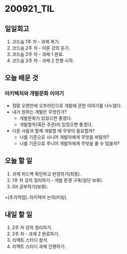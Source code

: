 # 200921\_TIL

## 일일회고

1. 코드숨 1주 차 - 과제 복기.
2. 코드숨 2주 차 - 이론 강의 듣기.
3. 코드숨 2주 차 - 과제 1 완료.
4. 코드숨 2주 차 - 과제 2 진행 시작.

## 오늘 배운 것

### 아키텍처와 개발문화 이야기

* 정말 오랜만에 오프라인으로 개발에 관한 이야기를 나누었다.
* 내가 원하는 개발은 무엇인가?
  * 개발문화가 있었으면 좋겠다.
  * 개발철학\(혹은 주관\)이 있었으면 좋겠다.
* 다른 사람과 함께 개발할 때 무엇이 필요할까?
  * 나를 기준으로 시니어 개발자에게 무엇을 바랄까?
  * 나를 기준으로 주니어 개발자에게 무엇을 줄 수 있을까?

## 오늘 할 일

1. 과제 피드백 확인하고 반영하기\(최종\).
2. 1주 차 강의 정리하기 - 개발 환경 구축\(일단 보류\).
3. Git 공부하기\(보류\).

+\(추가작업\). 아키텍처 논의\(미팅\).

## 내일 할 일

1. 2주 차 강의 정리하기.
2. 2주 차 - 과제 2 완료하기.
3. 리액트 스터디 참석.
4. 리액트 스터디 과제 진행하기.

